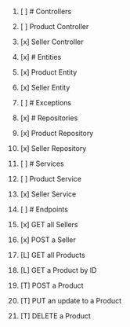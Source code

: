 1. [ ] # Controllers
2. [ ] Product Controller
3. [x] Seller Controller

4. [x] # Entities
5. [x] Product Entity
6. [x] Seller Entity

7. [ ] # Exceptions

8. [x] # Repositories
9. [x] Product Repository
10. [x] Seller Repository

11. [ ] # Services
12. [ ] Product Service
13. [x] Seller Service

14. [ ] # Endpoints
15. [x] GET all Sellers
16. [x] POST a Seller
17. [L] GET all Products
18. [L] GET a Product by ID
19. [T] POST a Product
20. [T] PUT an update to a Product
21. [T] DELETE a Product